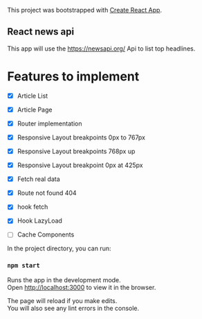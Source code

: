 This project was bootstrapped with [Create React App](https://github.com/facebook/create-react-app).

## React news api
  This app will use the https://newsapi.org/ Api to list top headlines.

# Features to implement
- [x] Article List
- [x] Article Page
- [x] Router implementation
- [x] Responsive Layout breakpoints 0px to 767px
- [x] Responsive Layout breakpoints 768px up
- [x] Responsive Layout breakpoint 0px at 425px
- [x] Fetch real data
- [x] Route not found 404
- [x] hook fetch
- [x] Hook LazyLoad
- [ ] Cache Components


In the project directory, you can run:

### `npm start`

Runs the app in the development mode.<br />
Open [http://localhost:3000](http://localhost:3000) to view it in the browser.

The page will reload if you make edits.<br />
You will also see any lint errors in the console.
